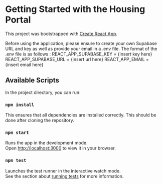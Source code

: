 # Getting Started with the Housing Portal
This project was bootstrapped with [Create React App](https://github.com/facebook/create-react-app).

Before using the application, please ensure to create your own Supabase URL and key as well as provide your email in a .env file. The format of the .env file is as follows :
REACT_APP_SUPABASE_KEY = {insert key here}
REACT_APP_SUPABASE_URL = {insert url here}
REACT_APP_EMAIL = {insert email here}


## Available Scripts

In the project directory, you can run:

### `npm install`

This ensures that all dependencies are installed correctly. This should be done after cloning the repository.

### `npm start`

Runs the app in the development mode.\
Open [http://localhost:3000](http://localhost:3000) to view it in your browser.

### `npm test`

Launches the test runner in the interactive watch mode.\
See the section about [running tests](https://facebook.github.io/create-react-app/docs/running-tests) for more information.

